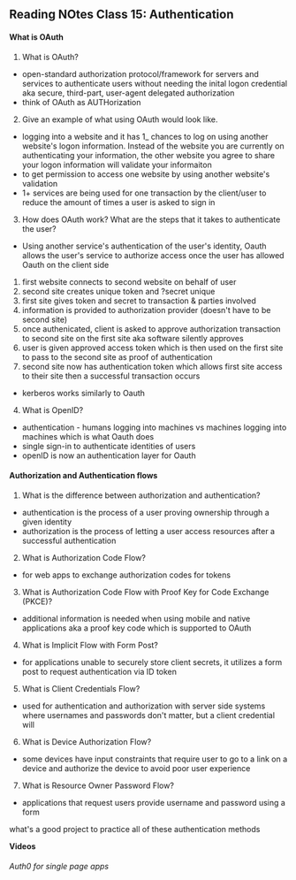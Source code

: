 ## Reading NOtes Class 15: Authentication

#### What is OAuth

1. What is OAuth?
  - open-standard authorization protocol/framework for servers and services to authenticate users without needing the inital logon credential aka secure, third-part, user-agent delegated authorization
  - think of OAuth as AUTHorization
2. Give an example of what using OAuth would look like.
  - logging into a website and it has 1_ chances to log on using another website's logon information. Instead of the website you are currently on authenticating your information, the other website you agree to share your logon information will validate your informaiton 
  - to get permission to access one website by using another website's validation 
  - 1+ services are being used for one transaction by the client/user to reduce the amount of times a user is asked to sign in
3. How does OAuth work? What are the steps that it takes to authenticate the user?
  - Using another service's authentication of the user's identity, Oauth allows the user's service to authorize access once the user has allowed Oauth on the client side
  1. first website connects to second website on behalf of user
  2. second site creates unique token and ?secret unique
  3. first site gives token and secret to transaction & parties involved
  4. information is provided to authorization provider (doesn't have to be second site)
  5. once authenicated, client is asked to approve authorization transaction to second site on the first site aka software silently approves
  6. user is given approved access token which is then used on the first site to pass to the second site as proof of authentication
  7. second site now has authentication token which allows first site access to their site then a successful transaction occurs
  - kerberos works similarly to Oauth
4. What is OpenID?
  - authentication - humans logging into machines vs machines logging into machines which is what Oauth does
  - single sign-in to authenticate identities of users
  - openID is now an authentication layer for Oauth

#### Authorization and Authentication flows

1. What is the difference between authorization and authentication?
  - authentication is the process of a user proving ownership through a given identity
  - authorization is the process of letting a user access resources after a successful authentication
2. What is Authorization Code Flow?
  - for web apps to exchange authorization codes for tokens
3. What is Authorization Code Flow with Proof Key for Code Exchange (PKCE)?
  - additional information is needed when using mobile and native applications aka a proof key code which is supported to OAuth
4. What is Implicit Flow with Form Post?
  - for applications unable to securely store client secrets, it utilizes a form post to request authentication via ID token
5. What is Client Credentials Flow? 
  - used for authentication and authorization with server side systems where usernames and passwords don't matter, but a client credential will
6. What is Device Authorization Flow?
  - some devices have input constraints that require user to go to a link on a device and authorize the device to avoid poor user experience 
7. What is Resource Owner Password Flow?
  - applications that request users provide username and password using a form 

  what's a good project to practice all of these authentication methods

**Videos**
###### Auth0 for single page apps